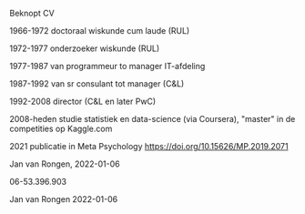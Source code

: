 Beknopt CV


1966-1972 doctoraal wiskunde cum laude (RUL)

1972-1977 onderzoeker wiskunde (RUL)

1977-1987 van programmeur to manager IT-afdeling

1987-1992 van sr consulant tot manager (C&L)

1992-2008 director (C&L en later PwC)

2008-heden studie statistiek en data-science (via Coursera), "master" in de competities op Kaggle.com

2021 publicatie in Meta Psychology https://doi.org/10.15626/MP.2019.2071

Jan van Rongen, 2022-01-06

06-53.396.903


Jan van Rongen 2022-01-06